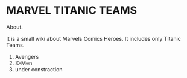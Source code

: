 # MARVEL TITANIC TEAMS

About.

It is a small wiki about Marvels Comics Heroes. It includes only Titanic Teams.

1. Avengers
2. X-Men
3. under constraction




